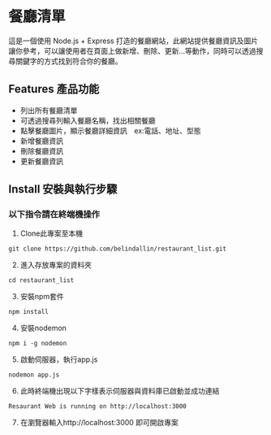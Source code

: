 # 餐廳清單
這是一個使用 Node.js + Express 打造的餐廳網站，此網站提供餐廳資訊及圖片讓你參考，可以讓使用者在頁面上做新增、刪除、更新...等動作，同時可以透過搜尋關鍵字的方式找到符合你的餐廳。


## Features 產品功能
- 列出所有餐廳清單
- 可透過搜尋列輸入餐廳名稱，找出相關餐廳
- 點擊餐廳圖片，顯示餐廳詳細資訊　ex:電話、地址、型態
- 新增餐廳資訊
- 刪除餐廳資訊
- 更新餐廳資訊

## Install 安裝與執行步驟
### 以下指令請在終端機操作
1. Clone此專案至本機
```
git clone https://github.com/belindallin/restaurant_list.git
```
2. 進入存放專案的資料夾
```
cd restaurant_list
```
3. 安裝npm套件
```
npm install
```
4. 安裝nodemon
```
npm i -g nodemon
```
5. 啟動伺服器，執行app.js
```
nodemon app.js
```
6. 此時終端機出現以下字樣表示伺服器與資料庫已啟動並成功連結
```
Resaurant Web is running on http://localhost:3000
```
7. 在瀏覽器輸入http://localhost:3000 即可開啟專案
